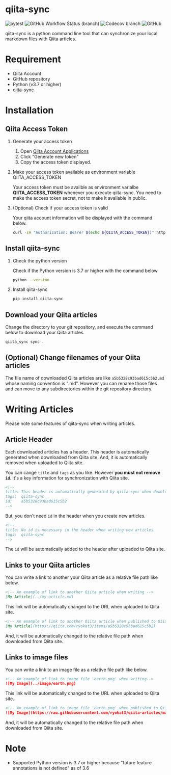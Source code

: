 # qiita-sync

![pytest](https://github.com/ryokat3/qiita-sync/actions/workflows/pytest.yml/badge.svg)
![GitHub Workflow Status (branch)](https://img.shields.io/github/workflow/status/ryokat3/qiita-sync/Python%20Test/main)
![Codecov branch](https://img.shields.io/codecov/c/github/ryokat3/qiita-sync/main)
![GitHub](https://img.shields.io/github/license/ryokat3/qiita-sync)

qiita-sync is a python command line tool that can synchronize your local markdown files with Qiita articles.


# Requirement

- Qiita Account
- GitHub repository
- Python (v3.7 or higher)
- qiita-sync

# Installation

## Qiita Access Token

1. Generate your access token

   1. Open [Qiita Account Applications](https://qiita.com/settings/applications)
   2. Click "Generate new token"
   3. Copy the access token displayed.

2. Make your access token available as environment variable QIITA_ACCESS_TOKEN

   Your access token must be availble as environment varialbe **QIITA_ACCESS_TOKEN** whenever
   you execute qiita-sync. You need to make the access token secret, not to make it available in public.

3. (Optional) Check if your access token is valid
 
   Your qiita account information will be displayed with the command below.

   ```bash
   curl -sH "Authorization: Bearer $(echo ${QIITA_ACCESS_TOKEN})" https://qiita.com/api/v2/authenticated_user | python -m json.tool
   ```

## Install qiita-sync

1. Check the python version

   Check if the Python version is 3.7 or higher with the command below

   ```bash
   python --version
   ```

2. Install qiita-sync

   ```bash
   pip install qiita-sync
   ```

## Download your Qiita articles

Change the directory to your git repository, and execute the command below to download your Qiita articles.

```bash
qiita_sync sync .
```

## (Optional) Change filenames of your Qiita articles

The file name of downloaded Qiita articles are like `a5b5328c93bad615c5b2.md` whose naming convention is "<Qiita-Article-ID>.md".
However you can rename those files and can move to any subdirectories within the git repository directory.

# Writing Articles

Please note some features of qiita-sync when writing articles.

## Article Header

Each downloaded articles has a header. This header is automatically generated when downloaded from Qiita site.
And, it is automatically removed when uploaded to Qiita site.

You can cange `title` and `tags` as you like. However **you must not remove `id`**.
It's a key information for synchronization with Qiita site.

```markdown
<!--
title: This header is automatically generated by qiita-sync when downloading Qiita articles
tags:  qiita-sync
id:    a5b5328c93bad615c5b2
-->
```

But, you don't need `id` in the header when you create new articles.

```markdown
<!--
title: No id is necessary in the header when writing new articles
tags:  qiita-sync
-->
```

The `id` will be automatically added to the header after uploaded to Qiita site.

## Links to your Qiita articles

You can write a link to another your Qiita article as a relative file path like below.

```markdown
<!-- An example of link to another Qiita article when writing -->
[My Article](../my-article.md)
```

This link will be automatically changed to the URL when uploaded to Qiita site.

```markdown
<!-- An example of link to another Qiita article when published to Qiita site -->
[My Article](https://qiita.com/ryokat3/items/a5b5328c93bad615c5b2)
```

And, it will be automatically changed to the relative file path when downloaded from Qiita site.

## Links to image files

You can write a link to an image file as a relative file path like below.

```markdown
<!-- An example of link to image file 'earth.png' when writing-->
![My Image](../image/earth.png)
```

This link will be automatically changed to the URL when uploaded to Qiita site.

```markdown
<!-- An example of link to image file 'earth.png' when published to Qiita site -->
![My Image](https://raw.githubusercontent.com/ryokat3/qiita-articles/main/image/earth.png)
```

And, it will be automatically changed to the relative file path when downloaded from Qiita site.

# Note

- Supported Python version is 3.7 or higher because "future feature annotations is not defined" as of 3.6
